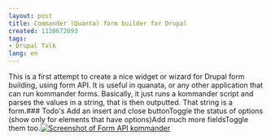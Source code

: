 ```yaml
---
layout: post
title: Commander (Quanta) form builder for Drupal
created: 1130672093
tags:
- Drupal Talk
lang: en
---
```

This is a first attempt to create a nice widget or wizard for Drupal form building, using form API. It is useful in quanata, or any other application that can run kommander forms. Basically, it just runs a kommander script and parses the values in a string, that is then outputted. That string is a form.### Todo's
Add an insert and close buttonToggle the status of options (show only for elements that have options)Add much more fieldsToggle them too.[<span class="image thumbnail">![Screenshot of Form API kommander](http://www.webschuur.com/sites/webschuur.com/files/images/formapi_kommander.thumbnail.png "Screenshot of Form API kommander")</span>](/node/250)<br class="clear" />
